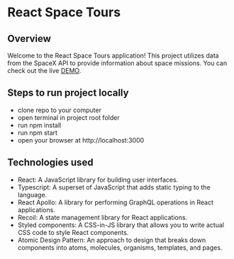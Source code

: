 # React Space Tours

## Overview

Welcome to the React Space Tours application! 
This project utilizes data from the SpaceX API to provide information about space missions. 
You can check out the live [DEMO](https://yuliabakun.github.io/react_space-tours/).

## Steps to run project locally

* clone repo to your computer
* open terminal in project root folder
* run npm install
* run npm start
* open your browser at http://localhost:3000

## Technologies used

* React: A JavaScript library for building user interfaces.
* Typescript: A superset of JavaScript that adds static typing to the language.
* React Apollo: A library for performing GraphQL operations in React applications.
* Recoil: A state management library for React applications.
* Styled components: A CSS-in-JS library that allows you to write actual CSS code to style React components. 
* Atomic Design Pattern: An approach to design that breaks down components into atoms, molecules, organisms, templates, and pages.
